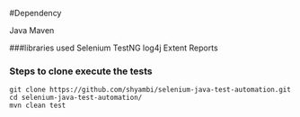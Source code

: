 #Dependency

Java
Maven

###libraries used
Selenium
TestNG
log4j
Extent Reports

### Steps to clone execute the tests
```
git clone https://github.com/shyambi/selenium-java-test-automation.git
cd selenium-java-test-automation/
mvn clean test
```
